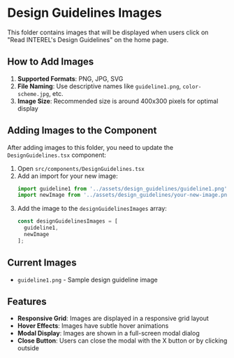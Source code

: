 # Design Guidelines Images

This folder contains images that will be displayed when users click on "Read INTEREL's Design Guidelines" on the home page.

## How to Add Images

1. **Supported Formats**: PNG, JPG, SVG
2. **File Naming**: Use descriptive names like `guideline1.png`, `color-scheme.jpg`, etc.
3. **Image Size**: Recommended size is around 400x300 pixels for optimal display

## Adding Images to the Component

After adding images to this folder, you need to update the `DesignGuidelines.tsx` component:

1. Open `src/components/DesignGuidelines.tsx`
2. Add an import for your new image:
   ```typescript
   import guideline1 from '../assets/design_guidelines/guideline1.png';
   import newImage from '../assets/design_guidelines/your-new-image.png';
   ```
3. Add the image to the `designGuidelinesImages` array:
   ```typescript
   const designGuidelinesImages = [
     guideline1,
     newImage
   ];
   ```

## Current Images

- `guideline1.png` - Sample design guideline image

## Features

- **Responsive Grid**: Images are displayed in a responsive grid layout
- **Hover Effects**: Images have subtle hover animations
- **Modal Display**: Images are shown in a full-screen modal dialog
- **Close Button**: Users can close the modal with the X button or by clicking outside
